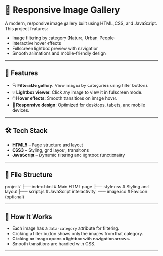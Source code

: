 
# 📸 Responsive Image Gallery

A modern, responsive image gallery built using HTML, CSS, and JavaScript. This project features:

- Image filtering by category (Nature, Urban, People)
- Interactive hover effects
- Fullscreen lightbox preview with navigation
- Smooth animations and mobile-friendly design

---

## 🚀 Features

- 🔍 **Filterable gallery**: View images by categories using filter buttons.
- 💡 **Lightbox viewer**: Click any image to view it in fullscreen mode.
- 🖱️ **Hover effects**: Smooth transitions on image hover.
- 📱 **Responsive design**: Optimized for desktops, tablets, and mobile devices.

---

## 🛠️ Tech Stack

- **HTML5** – Page structure and layout
- **CSS3** – Styling, grid layout, transitions
- **JavaScript** – Dynamic filtering and lightbox functionality

---

## 📁 File Structure
project/
├── index.html # Main HTML page
├── style.css # Styling and layout
├── script.js # JavaScript interactivity
├── image.ico # Favicon (optional)

---

## 🔧 How It Works

- Each image has a `data-category` attribute for filtering.
- Clicking a filter button shows only the images from that category.
- Clicking an image opens a lightbox with navigation arrows.
- Smooth transitions are handled with CSS.

---

